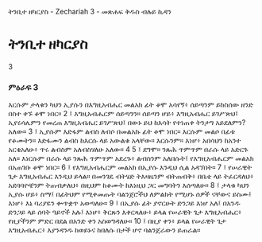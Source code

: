﻿
 ትንቢተ ዘካርያስ - Zechariah 3 - መጽሐፍ ቅዱስ ብሉይ ኪዳን
# ትንቢተ ዘካርያስ
3
### ምዕራፍ 3
እርሱም ታላቁን ካህን ኢያሱን በእግዚአብሔር መልአክ ፊት ቆሞ አሳየኝ፥ ሰይጣንም ይከስሰው ዘንድ በስተ ቀኙ ቆሞ ነበር።
2 ፤ እግዚአብሔርም ሰይጣንን። ሰይጣን ሆይ፥ እግዚአብሔር ይገሥጽህ፤ ኢየሩሳሌምን የመረጠ እግዚአብሔር ይገሥጽህ፤ በውኑ ይህ ከእሳት የተነጠቀ ትንታግ አይደለምን? አለው።
3 ፤ ኢያሱም እድፋም ልብስ ለብሶ በመልአኩ ፊት ቆሞ ነበር። እርሱም መልሶ በፊቱ የቆሙትን። እድፋሙን ልብስ ከእርሱ ላይ አውልቁ አላቸው። እርሱንም። እነሆ፥ አበሳህን ከአንተ አርቄአለሁ፥ ጥሩ ልብስም አለብስሃለሁ አለው።
4 
5 ፤ ደግሞ። ንጹሕ ጥምጥም በራሱ ላይ አድርጉ አለ። እነርሱም በራሱ ላይ ንጹሕ ጥምጥም አደረጉ፥ ልብስንም አለበሱት፤ የእግዚአብሔርም መልአክ በአጠገቡ ቆሞ ነበር።
6 ፤ የእግዚአብሔርም መልአክ በኢያሱ እንዲህ ሲል አዳኘበት።
7 ፤ የሠራዊት ጌታ እግዚአብሔር እንዲህ ይላል። በመንገዴ ብትሄድ ትእዛዜንም ብትጠብቅ፥ በቤቴ ላይ ትፈርዳለህ፥ አደባባዮቼንም ትጠብቃለህ፥ በዚህም ከቆሙት ከእነዚህ ጋር መግባትን እሰጣለሁ።
8 ፤ ታላቁ ካህን ኢያሱ ሆይ፥ ስማ፤ በፊትህም የሚቀመጡት ባልንጀሮችህ ለምልክት የሚሆኑ ሰዎች ናቸውና ይስሙ፤ እነሆ፥ እኔ ባሪያዬን ቍጥቋጥ አወጣለሁ።
9 ፤ በኢያሱ ፊት ያኖርሁት ድንጋይ እነሆ አለ፤ በአንዱ ድንጋይ ላይ ሰባት ዓይኖች አሉ፤ እነሆ፥ ቅርጹን እቀርጻለሁ፥ ይላል የሠራዊት ጌታ እግዚአብሔር፥ የዚያችንም ምድር በደል በአንድ ቀን አስወግዳለሁ።
10 ፤ በዚያ ቀን፥ ይላል የሠራዊት ጌታ እግዚአብሔር፥ እያንዳንዱ ከወይኑና ከበለሱ በታች ሆኖ ባልንጀራውን ይጠራል።
